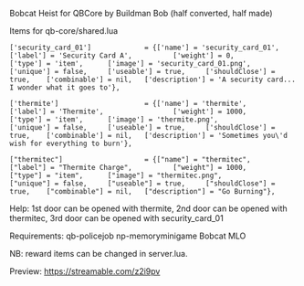Bobcat Heist for QBCore by Buildman Bob (half converted, half made)

Items for qb-core/shared.lua

	['security_card_01'] 			 = {['name'] = 'security_card_01', 			  	['label'] = 'Security Card A', 			['weight'] = 0, 		['type'] = 'item', 		['image'] = 'security_card_01.png', 	['unique'] = false, 	['useable'] = true, 	['shouldClose'] = true,	   ['combinable'] = nil,   ['description'] = 'A security card... I wonder what it goes to'},
  
  	['thermite'] 			 	 	 = {['name'] = 'thermite', 			  			['label'] = 'Thermite', 				['weight'] = 1000, 		['type'] = 'item', 		['image'] = 'thermite.png', 			['unique'] = false, 	['useable'] = true, 	['shouldClose'] = true,    ['combinable'] = nil,   ['description'] = 'Sometimes you\'d wish for everything to burn'},
    
    ["thermitec"] 				 	 = {["name"] = "thermitec",				    	["label"] = "Thermite Charge",			["weight"] = 1000,		["type"] = "item",		["image"] = "thermitec.png",		    ["unique"] = false,		["useable"] = true,		["shouldClose"] = true,	   ["combinable"] = nil,   ["description"] = "Go Burning"},

Help: 1st door can be opened with thermite, 2nd door can be opened with thermitec, 3rd door can be opened with security_card_01


Requirements:
qb-policejob
np-memoryminigame
Bobcat MLO

NB: reward items can be changed in server.lua.

Preview: https://streamable.com/z2i9pv
